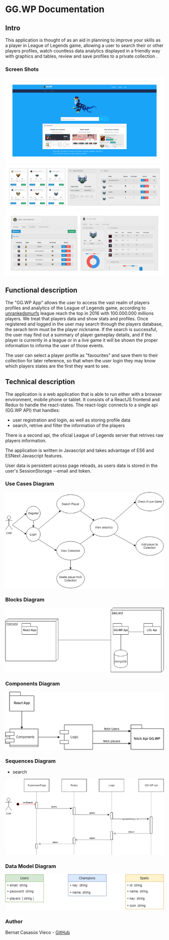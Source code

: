 # GG.WP Documentation

## Intro

This application is thought of as an aid in planning to improve your skills as a player in League of Legends game, allowing a user to search their or other players profiles, watch countless data analytics displayed in a friendly way with graphics and tables, review and save profiles to a private collection .

### Screen Shots

![](images/full-home-side.png)
![](images/collection-side.png)
![](images/spectate-side.png)

## Functional description

The "GG.WP App" allows the user to access the vast realm of players profiles and analytics of the League of Legends game, according to [unrankedsmurfs](https://www.unrankedsmurfs.com/blog/players-2017) league reach the top in 2016 with 100.000.000 millions players. We treat that players data and show stats and profiles. Once registered and logged in the user may search through the players database, the serach term must be the player nickname. If the search is successful, the user may find out a summary of player gameplay details, and if the player is currently in a league or in a live game it will be shown the proper information to informa the user of those events.

The user can select a player profile  as "favourites" and save them to their collection for later reference, so that when the user login they may know which players states are the first they want to see.

## Technical description

The application is a web application that is able to run either with a browser environment, mobile phone or tablet. It consists of a ReactJS frontend and Redux to handle the react-states. The react-logic connects to a single api (GG.WP API) that handles:

- user registration and login, as well as storing profile data
- search, retrive and filter the information of the players

There is a second api, the oficial League of Legends server that retrives raw players information.

The application is written in Javascript and takes advantage of ES6 and ESNext Javascript features.

User data is persistent across page reloads, as users data is stored in the user's SessionStorage --email and token.  

### Use Cases Diagram

![](images/use-cases.png)

### Blocks Diagram

![](images/block-diagram.png)

### Components Diagram

![](images/components-diagram.png)

### Sequences Diagram

- search

![](images/sequences-diagram.png)

### Data Model Diagram

![](images/data-model.png) 

### Author

Bernat Casasús Vieco - [GitHub](https://github.com/bcasasus)